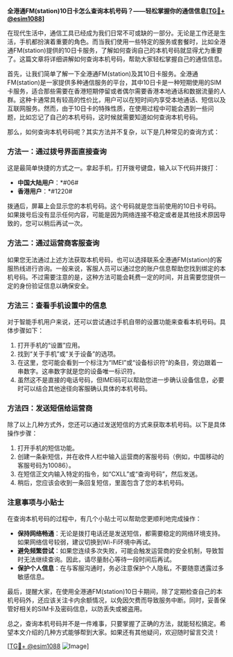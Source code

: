 **全港通FM(station)10日卡怎么查询本机号码？——轻松掌握你的通信信息[[TG💪+ @esim1088](https://t.me/s/esim1088)]**

在现代生活中，通信工具已经成为我们日常不可或缺的一部分。无论是工作还是生活，手机都扮演着重要的角色。而当我们使用一些特定的服务或套餐时，比如全港通FM(station)提供的10日卡服务，了解如何查询自己的本机号码就显得尤为重要了。这篇文章将详细讲解如何查询本机号码，帮助大家轻松掌握自己的通信信息。

首先，让我们简单了解一下全港通FM(station)及其10日卡服务。全港通FM(station)是一家提供多种通信服务的平台，其中10日卡是一种短期使用的SIM卡服务，适合那些需要在香港短期停留或者偶尔需要香港本地通话和数据流量的人群。这种卡通常具有较高的性价比，用户可以在短时间内享受本地通话、短信以及互联网服务。然而，由于10日卡的特殊性质，在使用过程中可能会遇到一些问题，比如忘记了自己的本机号码，这时候就需要知道如何查询本机号码。

那么，如何查询本机号码呢？其实方法并不复杂，以下是几种常见的查询方式：

### 方法一：通过拨号界面直接查询

这是最简单快捷的方式之一。拿起手机，打开拨号键盘，输入以下代码并拨打：

- **中国大陆用户**：*#06#
- **香港用户**：*#1220#

拨通后，屏幕上会显示您的本机号码。这个号码就是您当前使用的10日卡号码。如果拨号后没有显示任何内容，可能是因为网络连接不稳定或者是其他技术原因导致的，您可以稍后再试一次。

### 方法二：通过运营商客服查询

如果您无法通过上述方法获取本机号码，也可以选择联系全港通FM(station)的客服热线进行咨询。一般来说，客服人员可以通过您的账户信息帮助您找到绑定的本机号码。不过需要注意的是，这种方法可能会耗费一定的时间，并且需要您提供一定的身份验证信息以确保安全。

### 方法三：查看手机设置中的信息

对于智能手机用户来说，还可以尝试通过手机自带的设置功能来查看本机号码。具体步骤如下：

1. 打开手机的“设置”应用。
2. 找到“关于手机”或“关于设备”的选项。
3. 在这里，您可能会看到一个标注为“IMEI”或“设备标识符”的条目，旁边跟着一串数字。这串数字就是您的设备唯一标识符。
4. 虽然这不是直接的电话号码，但IMEI码可以帮助您进一步确认设备信息，必要时可以结合其他途径向客服确认具体的本机号码。

### 方法四：发送短信给运营商

除了以上几种方式外，您还可以通过发送短信的方式来获取本机号码。以下是具体操作步骤：

1. 打开手机的短信功能。
2. 创建一条新短信，并在收件人栏中输入运营商的客服号码（例如，中国移动的客服号码为10086）。
3. 在短信正文内输入特定的指令，如“CXLL”或“查询号码”，然后发送。
4. 稍后，您应该会收到一条回复短信，里面包含了您的本机号码。

### 注意事项与小贴士

在查询本机号码的过程中，有几个小贴士可以帮助您更顺利地完成操作：

- **保持网络畅通**：无论是拨打电话还是发送短信，都需要稳定的网络环境支持。如果网络信号较弱，建议切换到Wi-Fi环境中再试。
- **避免频繁尝试**：如果您连续多次失败，可能会触发运营商的安全机制，导致暂时无法继续查询。因此，请尽量耐心等待一段时间后再试。
- **保护个人信息**：在与客服沟通时，务必注意保护个人隐私，不要随意透露过多敏感信息。

最后，提醒大家，在使用全港通FM(station)10日卡期间，除了定期检查自己的本机号码外，还应该关注卡内余额情况，以免因欠费而导致服务中断。同时，妥善保管好相关的SIM卡及密码信息，以防丢失或被盗用。

总之，查询本机号码并不是一件难事，只要掌握了正确的方法，就能轻松搞定。希望本文介绍的几种方式能够帮到大家。如果还有其他疑问，欢迎随时留言交流！

[[TG💪+ @esim1088](https://t.me/s/esim1088) ![Image](https://i.postimg.cc/4NQfJmqS/Snipaste-2025-05-13-00-14-12.png)]